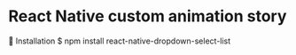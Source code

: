 # React Native custom animation story


🔌 Installation
$ npm install react-native-dropdown-select-list

